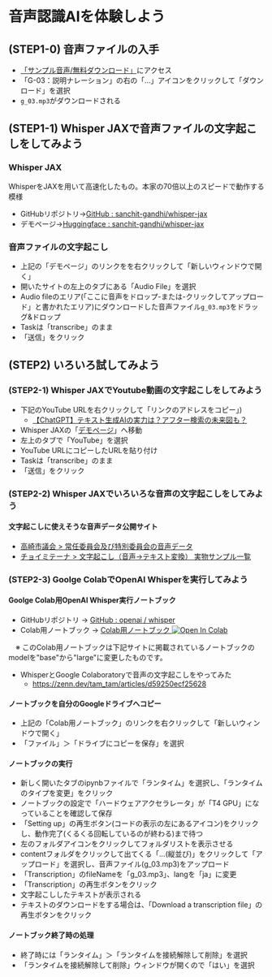 # 音声認識AIを体験しよう

## (STEP1-0) 音声ファイルの入手

- [「サンプル音声/無料ダウンロード」](http://pro-video.jp/voice/announce/)にアクセス
- 「G-03：説明ナレーション」の右の「…」アイコンをクリックして「ダウンロード」を選択
- `g_03.mp3`がダウンロードされる

## (STEP1-1) Whisper JAXで音声ファイルの文字起こしをしてみよう

### Whisper JAX

WhisperをJAXを用いて高速化したもの。本家の70倍以上のスピードで動作する模様

- GitHubリポジトリ→[GitHub : sanchit-gandhi/whisper-jax](https://github.com/sanchit-gandhi/whisper-jax)
- デモページ→[Huggingface : sanchit-gandhi/whisper-jax](https://huggingface.co/spaces/sanchit-gandhi/whisper-jax)

### 音声ファイルの文字起こし

- 上記の「デモページ」のリンクをを右クリックして「新しいウィンドウで開く」
- 開いたサイトの左上のタブにある「Audio File」を選択
- Audio fileのエリア(「ここに音声をドロップ-または-クリックしてアップロード」と書かれたエリア)にダウンロードした音声ファイル`g_03.mp3`をドラッグ&ドロップ
- Taskは「transcribe」のまま
- 「送信」をクリック

## (STEP2) いろいろ試してみよう

### (STEP2-1) Whisper JAXでYoutube動画の文字起こしをしてみよう

- 下記のYouTube URLを右クリックして「リンクのアドレスをコピー」)
  - [【ChatGPT】テキスト生成AIの実力は？アフター検索の未来図も？](https://www.youtube.com/watch?v=cxORx5wOeV0)
- Whisper JAXの「[デモページ](https://huggingface.co/spaces/sanchit-gandhi/whisper-jax)」へ移動
- 左上のタブで「YouTube」を選択
- YouTube URLにコピーしたURLを貼り付け
- Taskは「transcribe」のまま
- 「送信」をクリック

### (STEP2-2) Whisper JAXでいろいろな音声の文字起こしをしてみよう

#### 文字起こしに使えそうな音声データ公開サイト

- [高崎市議会 > 常任委員会及び特別委員会の音声データ](https://www.city.takasaki.gunma.jp/docs/2020050800076/)
- [チョイミテーナ > 文字起こし（音声→テキスト変換） 実物サンプル一覧](https://choimitena.com/Audio/Sample)

### (STEP2-3) Goolge ColabでOpenAI Whisperを実行してみよう

#### Goolge Colab用OpenAI Whisper実行ノートブック

- GitHubリポジトリ → [GitHub : openai / whisper](https://github.com/openai/whisper)
- Colab用ノートブック → [Colab用ノートブック ![Open In Colab](https://colab.research.google.com/assets/colab-badge.svg)](https://colab.research.google.com/github/OkinawaOpenLaboratory/ool-tech-connect/blob/main/VoiceRecogAI/whisper_large.ipynb)

　※ このColab用ノートブックは下記サイトに掲載されているノートブックのmodelを"base"から"large"に変更したものです。

- WhisperとGoogle Colaboratoryで音声の文字起こしをやってみた
  - https://zenn.dev/tam_tam/articles/d59250ecf25628

#### ノートブックを自分のGoogleドライブへコピー

- 上記の「Colab用ノートブック」のリンクを右クリックして「新しいウィンドウで開く」
- 「ファイル」＞「ドライブにコピーを保存」を選択

#### ノートブックの実行

- 新しく開いたタブのipynbファイルで「ランタイム」を選択し、「ランタイムのタイプを変更」をクリック
- ノートブックの設定で「ハードウェアアクセラレータ」が「T4 GPU」になっていることを確認して保存
- 「Setting up」の再生ボタン(コードの表示の左にあるアイコン)をクリックし、動作完了(くるくる回転しているのが終わる)まで待つ
- 左のフォルダアイコンをクリックしてフォルダリストを表示させる
- contentフォルダをクリックして出てくる「…(縦並び)」をクリックして「アップロード」を選択し、音声ファイル(g_03.mp3)をアップロード
- 「Transcription」のfileNameを「g_03.mp3」、langを「ja」に変更
- 「Transcription」の再生ボタンをクリック
- 文字起こししたテキストが表示される
- テキストのダウンロードをする場合は、「Download a transcription file」の再生ボタンをクリック

#### ノートブック終了時の処理

- 終了時には「ランタイム」＞「ランタイムを接続解除して削除」を選択
- 「ランタイムを接続解除して削除」ウィンドウが開くので「はい」を選択

